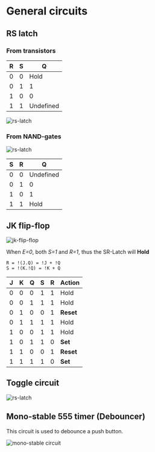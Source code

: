 # General circuits

## RS latch

### From transistors

| R | S | Q
|-- |-- |--
| 0 | 0 | Hold
| 0 | 1 | 1
| 1 | 0 | 0
| 1 | 1 | Undefined

![rs-latch](resources/rs.svg "rs Latch")

### From NAND-gates

![rs-latch](resources/nand-rs.svg "rs Latch")

| S | R | Q
|-- |-- |--
| 0 | 0 | Undefined
| 0 | 1 | 0
| 1 | 0 | 1
| 1 | 1 | Hold

## JK flip-flop

![jk-flip-flop](resources/jk.svg "jk")

When *E=0*, both *S=1* and *R=1*, thus the SR-Latch will **Hold**

```
R = !(J.Q) = !J + !Q
S = !(K.!Q) = !K + Q
```

| J | K | Q | S | R | Action
|-- |-- |-- |-- |-- |--
| 0 | 0 | 0 | 1 | 1 | Hold
| 0 | 0 | 1 | 1 | 1 | Hold
| 0 | 1 | 0 | 0 | 1 | **Reset**
| 0 | 1 | 1 | 1 | 1 | Hold
| 1 | 0 | 0 | 1 | 1 | Hold
| 1 | 0 | 1 | 1 | 0 | **Set**
| 1 | 1 | 0 | 0 | 1 | **Reset**
| 1 | 1 | 1 | 1 | 0 | **Set**

## Toggle circuit

![rs-latch](resources/toggle.svg)

## Mono-stable 555 timer (Debouncer)

This circuit is used to debounce a push button.

![mono-stable circuit](resources/mono-stable-555-debouncer.svg "mono-stable-multivibrator Circuit")



